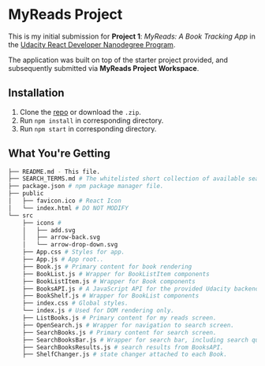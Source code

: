 # MyReads Project

This is my initial submission for **Project 1**: _MyReads: A Book Tracking App_ in the [Udacity React Developer Nanodegree Program](https://www.udacity.com/course/react-nanodegree--nd019?dev1=).

The application was built on top of the starter project provided, and subsequently submitted via **MyReads Project Workspace**.

## Installation
1) Clone the [repo]() or download the `.zip`.
2) Run `npm install` in corresponding directory.
2) Run `npm start` in corresponding directory.

## What You're Getting
```bash
├── README.md - This file.
├── SEARCH_TERMS.md # The whitelisted short collection of available search terms.
├── package.json # npm package manager file.
├── public
│   ├── favicon.ico # React Icon
│   └── index.html # DO NOT MODIFY
└── src
    ├── icons #
    │   ├── add.svg
    │   ├── arrow-back.svg
    │   └── arrow-drop-down.svg
    ├── App.css # Styles for app.
    ├── App.js # App root..
    ├── Book.js # Primary content for book rendering
    ├── BookList.js # Wrapper for BookListItem components
    ├── BookListItem.js # Wrapper for Book components
    ├── BooksAPI.js # A JavaScript API for the provided Udacity backend.
    ├── BookShelf.js # Wrapper for BookList components
    ├── index.css # Global styles.
    └── index.js # Used for DOM rendering only.
    ├── ListBooks.js # Primary content for my reads screen.
    ├── OpenSearch.js # Wrapper for navigation to search screen.
    ├── SearchBooks.js # Primary content for search screen.
    ├── SearchBooksBar.js # Wrapper for search bar, including search query and nav to my reads screen
    ├── SearchBooksResults.js # search results from BooksAPI.
    ├── ShelfChanger.js # state changer attached to each Book.
```

